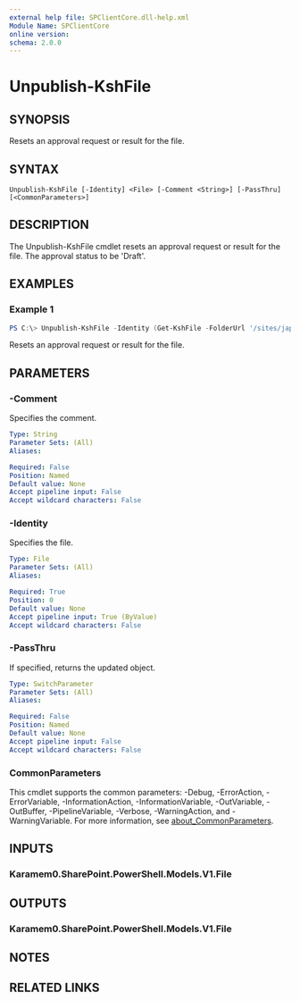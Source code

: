 ```yaml
---
external help file: SPClientCore.dll-help.xml
Module Name: SPClientCore
online version:
schema: 2.0.0
---
```


# Unpublish-KshFile

## SYNOPSIS
Resets an approval request or result for the file.

## SYNTAX

```
Unpublish-KshFile [-Identity] <File> [-Comment <String>] [-PassThru] [<CommonParameters>]
```

## DESCRIPTION
The Unpublish-KshFile cmdlet resets an approval request or result for the file. The approval status to be 'Draft'.

## EXAMPLES

### Example 1
```powershell
PS C:\> Unpublish-KshFile -Identity (Get-KshFile -FolderUrl '/sites/japan/hr/Shared%20Documents/README.txt')
```

Resets an approval request or result for the file.

## PARAMETERS

### -Comment
Specifies the comment.

```yaml
Type: String
Parameter Sets: (All)
Aliases:

Required: False
Position: Named
Default value: None
Accept pipeline input: False
Accept wildcard characters: False
```

### -Identity
Specifies the file.

```yaml
Type: File
Parameter Sets: (All)
Aliases:

Required: True
Position: 0
Default value: None
Accept pipeline input: True (ByValue)
Accept wildcard characters: False
```

### -PassThru
If specified, returns the updated object.

```yaml
Type: SwitchParameter
Parameter Sets: (All)
Aliases:

Required: False
Position: Named
Default value: None
Accept pipeline input: False
Accept wildcard characters: False
```

### CommonParameters
This cmdlet supports the common parameters: -Debug, -ErrorAction, -ErrorVariable, -InformationAction, -InformationVariable, -OutVariable, -OutBuffer, -PipelineVariable, -Verbose, -WarningAction, and -WarningVariable. For more information, see [about_CommonParameters](http://go.microsoft.com/fwlink/?LinkID=113216).

## INPUTS

### Karamem0.SharePoint.PowerShell.Models.V1.File

## OUTPUTS

### Karamem0.SharePoint.PowerShell.Models.V1.File

## NOTES

## RELATED LINKS
